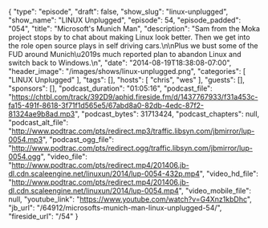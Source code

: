 {
  "type": "episode",
  "draft": false,
  "show_slug": "linux-unplugged",
  "show_name": "LINUX Unplugged",
  "episode": 54,
  "episode_padded": "054",
  "title": "Microsoft's Munich Man",
  "description": "Sam from the Moka project stops by to chat about making Linux look better. Then we get into the role open source plays in self driving cars.\n\nPlus we bust some of the FUD around Munich\u2019s much reported plan to abandon Linux and switch back to Windows.\n",
  "date": "2014-08-19T18:38:08-07:00",
  "header_image": "/images/shows/linux-unplugged.png",
  "categories": [
    "LINUX Unplugged"
  ],
  "tags": [],
  "hosts": [
    "chris",
    "wes"
  ],
  "guests": [],
  "sponsors": [],
  "podcast_duration": "01:05:16",
  "podcast_file": "https://chtbl.com/track/392D9/aphid.fireside.fm/d/1437767933/f31a453c-fa15-491f-8618-3f71f1d565e5/67abd8a0-82db-4edc-87f2-81324ae9b8ad.mp3",
  "podcast_bytes": 31713424,
  "podcast_chapters": null,
  "podcast_alt_file": "http://www.podtrac.com/pts/redirect.mp3/traffic.libsyn.com/jbmirror/lup-0054.mp3",
  "podcast_ogg_file": "http://www.podtrac.com/pts/redirect.ogg/traffic.libsyn.com/jbmirror/lup-0054.ogg",
  "video_file": "http://www.podtrac.com/pts/redirect.mp4/201406.jb-dl.cdn.scaleengine.net/linuxun/2014/lup-0054-432p.mp4",
  "video_hd_file": "http://www.podtrac.com/pts/redirect.mp4/201406.jb-dl.cdn.scaleengine.net/linuxun/2014/lup-0054.mp4",
  "video_mobile_file": null,
  "youtube_link": "https://www.youtube.com/watch?v=G4Xnz1kbDhc",
  "jb_url": "/64912/microsofts-munich-man-linux-unplugged-54/",
  "fireside_url": "/54"
}

